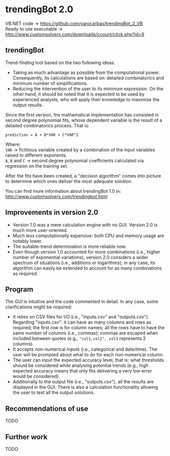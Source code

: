 trendingBot 2.0
===============


VB.NET code -> https://github.com/varocarbas/trendingBot_2_VB<br>
Ready to use executable -> http://www.customsolvers.com/downloads/ccount/click.php?id=9

trendingBot
-----------

Trend-finding tool based on the two following ideas:
* Taking as much advantage as possible from the computational power. Consequently, its calculations are based on: detailed combinatorics and minimum number of simplifications.
* Reducing the intervention of the user to its minimum expression. On the other hand, it should be noted that it is expected to be used by experienced analysts, who will apply their knowledge to maximise the output results.

Since the first version, the mathematical implementation has consisted in second degree polynomial fits, whose dependent variable is the result of a detailed combinatorics process. That is: 

`prediction = A + B*VAR + C*VAR^2`

Where:<br>
`VAR` -> fictitious variable created by a combination of the input variables raised to different exponents.<br>
`A`, `B` and `C` -> second degree polynomial coefficients calculated via regression on the training set.


After the fits have been created, a "decision algorithm" comes into picture to determine which ones deliver the most adequate solution. 

You can find more information about trendingBot 1.0 in: http://www.customsolvers.com/trendingbot.html


Improvements in version 2.0
---------------------------

* Version 1.0 was a mere calculation engine with no GUI. Version 2.0 is much more user-oriented.
* Much less computationally expensive: both CPU and memory usage are notably lower.
* The suitable-trend determination is more reliable now.
* Even though version 1.0 accounted for more combinations (i.e., higher number of exponential variations), version 2.0 considers a wider spectrum of situations (i.e., additions or logarithms); in any case, its algorithm can easily be extended to account for as many combinations as required.


Program
-------

The GUI is intuitive and the code commented in detail. In any case, some clarifications might be required:

* It relies on CSV files for I/O (i.e., "inputs.csv" and "outputs.csv"). Regarding "inputs.csv": it can have as many columns and rows as required; the first row is for column names; all the rows have to have the same number of columns (i.e., commas); commas are escaped when included between quotes (e.g., `"col1,col2", col3` represents 2 columns).
* It accepts non-numerical inputs (i.e., categorical and date/time). The user will be prompted about what to do for each non-numerical column.
* The user can input the expected accuracy level, that is: what thresholds should be considered while analysing potential trends (e.g., high expected accuracy means that only fits delivering a very low error would be considered).
* Additionally to the output file (i.e., "outputs.csv"), all the results are displayed in the GUI. There is also a calculation functionality allowing the user to test all the output solutions.


Recommendations of use
----------------------

TODO


Further work
------------

TODO
